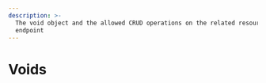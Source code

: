 ```yaml
---
description: >-
  The void object and the allowed CRUD operations on the related resource
  endpoint
---
```


# Voids

